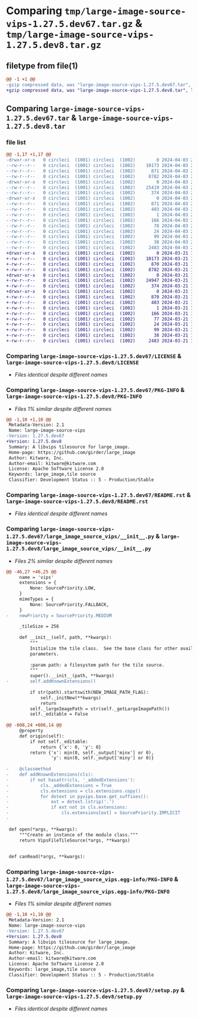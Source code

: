 # Comparing `tmp/large-image-source-vips-1.27.5.dev67.tar.gz` & `tmp/large-image-source-vips-1.27.5.dev8.tar.gz`

## filetype from file(1)

```diff
@@ -1 +1 @@
-gzip compressed data, was "large-image-source-vips-1.27.5.dev67.tar", last modified: Wed Apr  3 21:19:55 2024, max compression
+gzip compressed data, was "large-image-source-vips-1.27.5.dev8.tar", last modified: Thu Mar 21 13:13:33 2024, max compression
```

## Comparing `large-image-source-vips-1.27.5.dev67.tar` & `large-image-source-vips-1.27.5.dev8.tar`

### file list

```diff
@@ -1,17 +1,17 @@
-drwxr-xr-x   0 circleci  (1001) circleci  (1002)        0 2024-04-03 21:19:55.888974 large-image-source-vips-1.27.5.dev67/
--rw-r--r--   0 circleci  (1001) circleci  (1002)    10173 2024-04-03 21:19:55.000000 large-image-source-vips-1.27.5.dev67/LICENSE
--rw-r--r--   0 circleci  (1001) circleci  (1002)      871 2024-04-03 21:19:55.888974 large-image-source-vips-1.27.5.dev67/PKG-INFO
--rw-r--r--   0 circleci  (1001) circleci  (1002)     8782 2024-04-03 21:19:55.000000 large-image-source-vips-1.27.5.dev67/README.rst
-drwxr-xr-x   0 circleci  (1001) circleci  (1002)        0 2024-04-03 21:19:55.888974 large-image-source-vips-1.27.5.dev67/large_image_source_vips/
--rw-r--r--   0 circleci  (1001) circleci  (1002)    25419 2024-04-03 21:14:21.000000 large-image-source-vips-1.27.5.dev67/large_image_source_vips/__init__.py
--rw-r--r--   0 circleci  (1001) circleci  (1002)      374 2024-04-03 21:14:21.000000 large-image-source-vips-1.27.5.dev67/large_image_source_vips/girder_source.py
-drwxr-xr-x   0 circleci  (1001) circleci  (1002)        0 2024-04-03 21:19:55.888974 large-image-source-vips-1.27.5.dev67/large_image_source_vips.egg-info/
--rw-r--r--   0 circleci  (1001) circleci  (1002)      871 2024-04-03 21:19:55.000000 large-image-source-vips-1.27.5.dev67/large_image_source_vips.egg-info/PKG-INFO
--rw-r--r--   0 circleci  (1001) circleci  (1002)      403 2024-04-03 21:19:55.000000 large-image-source-vips-1.27.5.dev67/large_image_source_vips.egg-info/SOURCES.txt
--rw-r--r--   0 circleci  (1001) circleci  (1002)        1 2024-04-03 21:19:55.000000 large-image-source-vips-1.27.5.dev67/large_image_source_vips.egg-info/dependency_links.txt
--rw-r--r--   0 circleci  (1001) circleci  (1002)      166 2024-04-03 21:19:55.000000 large-image-source-vips-1.27.5.dev67/large_image_source_vips.egg-info/entry_points.txt
--rw-r--r--   0 circleci  (1001) circleci  (1002)       78 2024-04-03 21:19:55.000000 large-image-source-vips-1.27.5.dev67/large_image_source_vips.egg-info/requires.txt
--rw-r--r--   0 circleci  (1001) circleci  (1002)       24 2024-04-03 21:19:55.000000 large-image-source-vips-1.27.5.dev67/large_image_source_vips.egg-info/top_level.txt
--rw-r--r--   0 circleci  (1001) circleci  (1002)       99 2024-04-03 21:14:21.000000 large-image-source-vips-1.27.5.dev67/pyproject.toml
--rw-r--r--   0 circleci  (1001) circleci  (1002)       38 2024-04-03 21:19:55.888974 large-image-source-vips-1.27.5.dev67/setup.cfg
--rw-r--r--   0 circleci  (1001) circleci  (1002)     2483 2024-04-03 21:14:21.000000 large-image-source-vips-1.27.5.dev67/setup.py
+drwxr-xr-x   0 circleci  (1001) circleci  (1002)        0 2024-03-21 13:13:33.288645 large-image-source-vips-1.27.5.dev8/
+-rw-r--r--   0 circleci  (1001) circleci  (1002)    10173 2024-03-21 13:13:32.000000 large-image-source-vips-1.27.5.dev8/LICENSE
+-rw-r--r--   0 circleci  (1001) circleci  (1002)      870 2024-03-21 13:13:33.288645 large-image-source-vips-1.27.5.dev8/PKG-INFO
+-rw-r--r--   0 circleci  (1001) circleci  (1002)     8782 2024-03-21 13:13:32.000000 large-image-source-vips-1.27.5.dev8/README.rst
+drwxr-xr-x   0 circleci  (1001) circleci  (1002)        0 2024-03-21 13:13:33.284645 large-image-source-vips-1.27.5.dev8/large_image_source_vips/
+-rw-r--r--   0 circleci  (1001) circleci  (1002)    24947 2024-03-21 13:08:10.000000 large-image-source-vips-1.27.5.dev8/large_image_source_vips/__init__.py
+-rw-r--r--   0 circleci  (1001) circleci  (1002)      374 2024-03-21 13:08:10.000000 large-image-source-vips-1.27.5.dev8/large_image_source_vips/girder_source.py
+drwxr-xr-x   0 circleci  (1001) circleci  (1002)        0 2024-03-21 13:13:33.284645 large-image-source-vips-1.27.5.dev8/large_image_source_vips.egg-info/
+-rw-r--r--   0 circleci  (1001) circleci  (1002)      870 2024-03-21 13:13:33.000000 large-image-source-vips-1.27.5.dev8/large_image_source_vips.egg-info/PKG-INFO
+-rw-r--r--   0 circleci  (1001) circleci  (1002)      403 2024-03-21 13:13:33.000000 large-image-source-vips-1.27.5.dev8/large_image_source_vips.egg-info/SOURCES.txt
+-rw-r--r--   0 circleci  (1001) circleci  (1002)        1 2024-03-21 13:13:33.000000 large-image-source-vips-1.27.5.dev8/large_image_source_vips.egg-info/dependency_links.txt
+-rw-r--r--   0 circleci  (1001) circleci  (1002)      166 2024-03-21 13:13:33.000000 large-image-source-vips-1.27.5.dev8/large_image_source_vips.egg-info/entry_points.txt
+-rw-r--r--   0 circleci  (1001) circleci  (1002)       77 2024-03-21 13:13:33.000000 large-image-source-vips-1.27.5.dev8/large_image_source_vips.egg-info/requires.txt
+-rw-r--r--   0 circleci  (1001) circleci  (1002)       24 2024-03-21 13:13:33.000000 large-image-source-vips-1.27.5.dev8/large_image_source_vips.egg-info/top_level.txt
+-rw-r--r--   0 circleci  (1001) circleci  (1002)       99 2024-03-21 13:08:10.000000 large-image-source-vips-1.27.5.dev8/pyproject.toml
+-rw-r--r--   0 circleci  (1001) circleci  (1002)       38 2024-03-21 13:13:33.288645 large-image-source-vips-1.27.5.dev8/setup.cfg
+-rw-r--r--   0 circleci  (1001) circleci  (1002)     2483 2024-03-21 13:08:10.000000 large-image-source-vips-1.27.5.dev8/setup.py
```

### Comparing `large-image-source-vips-1.27.5.dev67/LICENSE` & `large-image-source-vips-1.27.5.dev8/LICENSE`

 * *Files identical despite different names*

### Comparing `large-image-source-vips-1.27.5.dev67/PKG-INFO` & `large-image-source-vips-1.27.5.dev8/PKG-INFO`

 * *Files 1% similar despite different names*

```diff
@@ -1,10 +1,10 @@
 Metadata-Version: 2.1
 Name: large-image-source-vips
-Version: 1.27.5.dev67
+Version: 1.27.5.dev8
 Summary: A libvips tilesource for large_image.
 Home-page: https://github.com/girder/large_image
 Author: Kitware, Inc.
 Author-email: kitware@kitware.com
 License: Apache Software License 2.0
 Keywords: large_image,tile source
 Classifier: Development Status :: 5 - Production/Stable
```

### Comparing `large-image-source-vips-1.27.5.dev67/README.rst` & `large-image-source-vips-1.27.5.dev8/README.rst`

 * *Files identical despite different names*

### Comparing `large-image-source-vips-1.27.5.dev67/large_image_source_vips/__init__.py` & `large-image-source-vips-1.27.5.dev8/large_image_source_vips/__init__.py`

 * *Files 2% similar despite different names*

```diff
@@ -46,27 +46,25 @@
     name = 'vips'
     extensions = {
         None: SourcePriority.LOW,
     }
     mimeTypes = {
         None: SourcePriority.FALLBACK,
     }
-    newPriority = SourcePriority.MEDIUM
 
     _tileSize = 256
 
     def __init__(self, path, **kwargs):
         """
         Initialize the tile class.  See the base class for other available
         parameters.
 
         :param path: a filesystem path for the tile source.
         """
         super().__init__(path, **kwargs)
-        self.addKnownExtensions()
 
         if str(path).startswith(NEW_IMAGE_PATH_FLAG):
             self._initNew(**kwargs)
             return
         self._largeImagePath = str(self._getLargeImagePath())
         self._editable = False
 
@@ -608,24 +606,14 @@
     @property
     def origin(self):
         if not self._editable:
             return {'x': 0, 'y': 0}
         return {'x': min(0, self._output['minx'] or 0),
                 'y': min(0, self._output['miny'] or 0)}
 
-    @classmethod
-    def addKnownExtensions(cls):
-        if not hasattr(cls, '_addedExtensions'):
-            cls._addedExtensions = True
-            cls.extensions = cls.extensions.copy()
-            for dotext in pyvips.base.get_suffixes():
-                ext = dotext.lstrip('.')
-                if ext not in cls.extensions:
-                    cls.extensions[ext] = SourcePriority.IMPLICIT
-
 
 def open(*args, **kwargs):
     """Create an instance of the module class."""
     return VipsFileTileSource(*args, **kwargs)
 
 
 def canRead(*args, **kwargs):
```

### Comparing `large-image-source-vips-1.27.5.dev67/large_image_source_vips.egg-info/PKG-INFO` & `large-image-source-vips-1.27.5.dev8/large_image_source_vips.egg-info/PKG-INFO`

 * *Files 1% similar despite different names*

```diff
@@ -1,10 +1,10 @@
 Metadata-Version: 2.1
 Name: large-image-source-vips
-Version: 1.27.5.dev67
+Version: 1.27.5.dev8
 Summary: A libvips tilesource for large_image.
 Home-page: https://github.com/girder/large_image
 Author: Kitware, Inc.
 Author-email: kitware@kitware.com
 License: Apache Software License 2.0
 Keywords: large_image,tile source
 Classifier: Development Status :: 5 - Production/Stable
```

### Comparing `large-image-source-vips-1.27.5.dev67/setup.py` & `large-image-source-vips-1.27.5.dev8/setup.py`

 * *Files identical despite different names*

